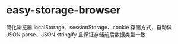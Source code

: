 # easy-storage-browser
简化浏览器 localStorage、sessionStorage、cookie  存储方式，自动做 JSON.parse、JSON.stringify 且保证存储前后数据类型一致
